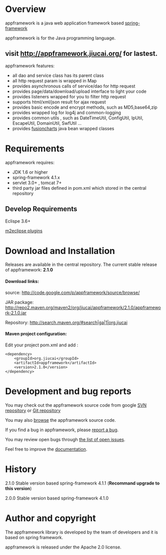 # Overview #

appframework is a java web application framework based [spring-framework](http://www.springsource.org/spring-framework)

appframework is for the Java programming language.

## visit http://appframework.jiucai.org/ for lastest. ##

appframework features:
  * all dao and service class has its parent class
  * all http request param is wrapped in Map
  * provides asynchronous calls of service/dao for http request
  * provides page/data/download/upload interface to light your code
  * provides listeners wrapped for you to filter http request
  * supports html/xml/json result for ajax request
  * provides basic encode and encrypt methods, such as MD5,base64,zip
  * provides wrapped log for log4j and common-logging
  * provides common utils , such as DateTimeUtil, ConfigUtil, IpUtil, EscapeUtil, DomainUtil, SwfUtil ...
  * provides [fusioncharts](http://www.fusioncharts.com/) java bean wrapped classes


# Requirements #

appframework requires:

  * JDK 1.6 or higher
  * spring-framework 4.1.x
  * servlet 3.0+ , tomcat 7+
  * third party jar files defined in pom.xml which stored in the central repository

## Develop Requirements ##

Eclispe 3.6+

[m2eclipse plugins](http://www.eclipse.org/m2e/download/)

# Download and Installation #

Releases are available in the central repository.
The current stable release of appframework: **2.1.0**

#### Download links: ####
source: http://code.google.com/p/appframework/source/browse/

JAR package: http://repo2.maven.org/maven2/org/jiucai/appframework/2.1.0/appframework-2.1.0.jar

Repository: http://search.maven.org/#search|ga|1|org.jiucai


#### Maven project configuration: ####

Edit your project pom.xml and add :

```
<dependency>
    <groupId>org.jiucai</groupId>
    <artifactId>appframework</artifactId>
    <version>2.1.0</version>
</dependency>
```


# Development and bug reports #

You may check out the appframework source code from google [SVN repository](http://code.google.com/p/appframework/source/checkout) or [Git repository](https://github.com/jiucai/appframework)

You may also [browse](http://code.google.com/p/appframework/source/browse/) the appframework source code.

If you find a bug in appframework, please [report a bug](http://code.google.com/p/appframework/issues/entry).

You may review open bugs through [the list of open issues](http://code.google.com/p/appframework/issues/list).


Feel free to improve the [documentation](http://code.google.com/p/appframework/w/list).

# History #

2.1.0 Stable version based spring-framework 4.1.1 (**Recommand upgrade to this version**)

2.0.0 Stable version based spring-framework 4.1.0


# Author and copyright #

The appframework library is developed by the team of developers and it is based on spring framework.

appframework is released under the Apache 2.0 license.